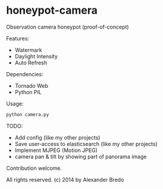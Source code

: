 honeypot-camera
===============

Observation camera honeypot (proof-of-concept)

Features:
 * Watermark
 * Daylight Intensity
 * Auto Refresh
 
Dependencies:
 * Tornado Web
 * Python PIL

Usage:
```bash
python camera.py
```

TODO:
 * Add config (like my other projects)
 * Save user-access to elasticsearch (like my other projects)
 * Implement MJPEG (Motion JPEG)
 * camera pan & tilt by showing part of panorama image
 
Contribution welcome.

All rights reserved.
(c) 2014 by Alexander Bredo